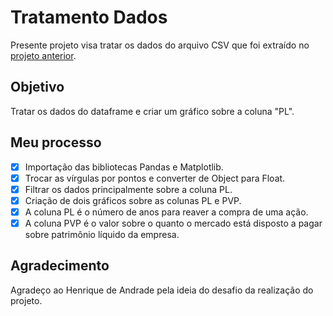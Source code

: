 # Tratamento Dados

Presente projeto visa tratar os dados do arquivo CSV que foi extraído no <a href="https://github.com/jbrunopg/extracao-dados-site">projeto anterior</a>.

## Objetivo

Tratar os dados do dataframe e criar um gráfico sobre a coluna "PL".

## Meu processo

- [x] Importação das bibliotecas Pandas e Matplotlib.
- [x] Trocar as vírgulas por pontos e converter de Object para Float.
- [x] Filtrar os dados principalmente sobre a coluna PL.
- [x] Criação de dois gráficos sobre as colunas PL e PVP.
- [x] A coluna PL é o número de anos para reaver a compra de uma ação.
- [x] A coluna PVP é o valor sobre o quanto o mercado está disposto a pagar sobre patrimônio líquido da empresa.

## Agradecimento

Agradeço ao Henrique de Andrade pela ideia do desafio da realização do projeto.
